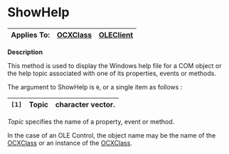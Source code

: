 




<h1 class="heading"><span class="name">ShowHelp</span></h1>

| Applies To: | [OCXClass](../a-z/ocxclass.md) | [OLEClient](../a-z/oleclient.md) |
| --- | --- | ---  |


**Description**


This method is used to display the Windows help file for a COM object or the help topic associated with one of its properties, events or methods.


The argument to ShowHelp is `⍬`, or a single item as follows :


| `[1]` | Topic | character vector. |
| --- | --- | ---  |


*Topic* specifies the name of a property, event or method.


In the case of an OLE Control, the object name may be the name of the [OCXClass](../a-z/ocxclass.md) or an instance of the [OCXClass](../a-z/ocxclass.md).



